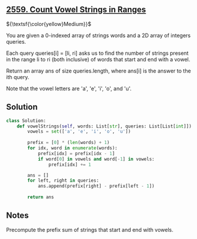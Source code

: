 ## [2559. Count Vowel Strings in Ranges](https://leetcode.com/problems/count-vowel-strings-in-ranges/)

${\textsf{\color{yellow}Medium}}$

You are given a 0-indexed array of strings words and a 2D array of integers queries.

Each query queries[i] = [li, ri] asks us to find the number of strings present in the range li to ri (both inclusive) of words that start and end with a vowel.

Return an array ans of size queries.length, where ans[i] is the answer to the ith query.

Note that the vowel letters are 'a', 'e', 'i', 'o', and 'u'.

## Solution
```python
class Solution:
    def vowelStrings(self, words: List[str], queries: List[List[int]]) -> List[int]:
        vowels = set(['a', 'e', 'i', 'o', 'u'])
        
        prefix = [0] * (len(words) + 1)
        for idx, word in enumerate(words):
            prefix[idx] = prefix[idx - 1]
            if word[0] in vowels and word[-1] in vowels:
                prefix[idx] += 1

        ans = []
        for left, right in queries:
            ans.append(prefix[right] - prefix[left - 1])
    
        return ans
```

## Notes
Precompute the prefix sum of strings that start and end with vowels.
